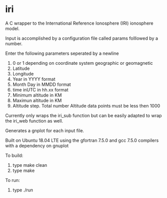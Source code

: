 # iri
A C wrapper to the International Reference Ionosphere (IRI) ionosphere model.

Input is accomplished by a  configuration file called params folllowed by a number.

Enter  the following parameters seperated by a newline
1. 0 or 1 depending on coordinate system geographic or geomagnetic
2. Latitude
3. Longitude
4. Year in YYYY format
5. Month Day in MMDD format
6. time inUTC in hh.xx format
7. Minimum altitude in KM
8. Maximun altitude in KM
9. Altitude step. Total number Altitude data points  must be less then 1000

Currently only wraps the iri_sub function but can be easily adapted to  wrap the iri_web function as well.

Generates a gnplot for each input file.

Built on Ubuntu 18.04 LTE using the gfortran 7.5.0  and gcc 7.5.0 compilers with a dependency on gnuplot

To build:
1. type make clean
2. type make

To run:
1. type ./run